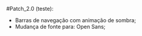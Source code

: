 #Patch_2.0 (teste):
- Barras de navegação com animação de sombra;
- Mudança de fonte para: Open Sans;
